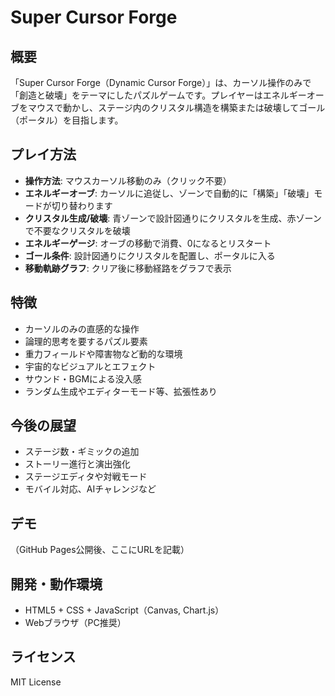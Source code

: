 # Super Cursor Forge

## 概要

「Super Cursor Forge（Dynamic Cursor Forge）」は、カーソル操作のみで「創造と破壊」をテーマにしたパズルゲームです。プレイヤーはエネルギーオーブをマウスで動かし、ステージ内のクリスタル構造を構築または破壊してゴール（ポータル）を目指します。

## プレイ方法

- **操作方法**: マウスカーソル移動のみ（クリック不要）
- **エネルギーオーブ**: カーソルに追従し、ゾーンで自動的に「構築」「破壊」モードが切り替わります
- **クリスタル生成/破壊**: 青ゾーンで設計図通りにクリスタルを生成、赤ゾーンで不要なクリスタルを破壊
- **エネルギーゲージ**: オーブの移動で消費、0になるとリスタート
- **ゴール条件**: 設計図通りにクリスタルを配置し、ポータルに入る
- **移動軌跡グラフ**: クリア後に移動経路をグラフで表示

## 特徴

- カーソルのみの直感的な操作
- 論理的思考を要するパズル要素
- 重力フィールドや障害物など動的な環境
- 宇宙的なビジュアルとエフェクト
- サウンド・BGMによる没入感
- ランダム生成やエディターモード等、拡張性あり

## 今後の展望

- ステージ数・ギミックの追加
- ストーリー進行と演出強化
- ステージエディタや対戦モード
- モバイル対応、AIチャレンジなど

## デモ

（GitHub Pages公開後、ここにURLを記載）

## 開発・動作環境
- HTML5 + CSS + JavaScript（Canvas, Chart.js）
- Webブラウザ（PC推奨）

## ライセンス
MIT License
